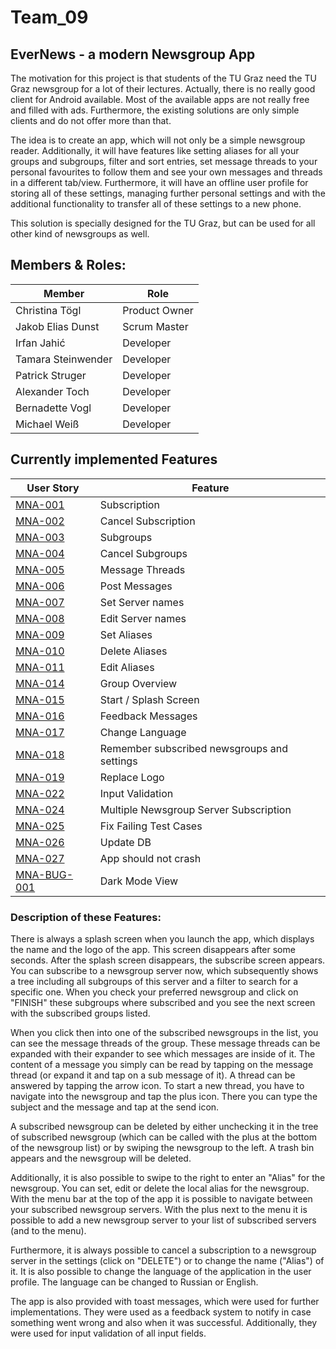 # Team_09
## EverNews - a modern Newsgroup App
The motivation for this project is that students of the TU Graz need the TU Graz newsgroup for a lot of their lectures. Actually, there is no really good client for Android available. Most of the available apps are not really free and filled with ads. Furthermore, the existing solutions are only simple clients and do not offer more than that.

The idea is to create an app, which will not only be a simple newsgroup reader. Additionally, it will have features like setting aliases for all your groups and subgroups, filter and sort entries, set message threads to your personal favourites to follow them and see your own messages and threads in a different tab/view.
Furthermore, it will have an offline user profile for storing all of these settings, managing further personal settings and with the additional functionality to transfer all of these settings to a new phone.

This solution is specially designed for the TU Graz, but can be used for all other kind of newsgroups as well.

## Members & Roles:
Member| Role
-------- | -------- 
Christina Tögl   | Product Owner
Jakob Elias Dunst | Scrum Master
Irfan Jahić | Developer
Tamara Steinwender | Developer
Patrick Struger | Developer
Alexander Toch | Developer
Bernadette Vogl | Developer
Michael Weiß | Developer

## Currently implemented Features
User Story | Feature
-------- | -------- 
[MNA-001](https://github.com/sw21-tug/Team_09/issues/1)  | Subscription
[MNA-002](https://github.com/sw21-tug/Team_09/issues/2)  | Cancel Subscription
[MNA-003](https://github.com/sw21-tug/Team_09/issues/3)  | Subgroups
[MNA-004](https://github.com/sw21-tug/Team_09/issues/4)  | Cancel Subgroups
[MNA-005](https://github.com/sw21-tug/Team_09/issues/5)  | Message Threads
[MNA-006](https://github.com/sw21-tug/Team_09/issues/6)  | Post Messages
[MNA-007](https://github.com/sw21-tug/Team_09/issues/7)  | Set Server names
[MNA-008](https://github.com/sw21-tug/Team_09/issues/8)  | Edit Server names
[MNA-009](https://github.com/sw21-tug/Team_09/issues/9)  | Set Aliases
[MNA-010](https://github.com/sw21-tug/Team_09/issues/10)  | Delete Aliases
[MNA-011](https://github.com/sw21-tug/Team_09/issues/11)  | Edit Aliases
[MNA-014](https://github.com/sw21-tug/Team_09/issues/14)  | Group Overview
[MNA-015](https://github.com/sw21-tug/Team_09/issues/19)  | Start / Splash Screen
[MNA-016](https://github.com/sw21-tug/Team_09/issues/20)  | Feedback Messages
[MNA-017](https://github.com/sw21-tug/Team_09/issues/37)  | Change Language
[MNA-018](https://github.com/sw21-tug/Team_09/issues/47)  | Remember subscribed newsgroups and settings
[MNA-019](https://github.com/sw21-tug/Team_09/issues/28)  | Replace Logo
[MNA-022](https://github.com/sw21-tug/Team_09/issues/53)  | Input Validation
[MNA-024](https://github.com/sw21-tug/Team_09/issues/60)  | Multiple Newsgroup Server Subscription
[MNA-025](https://github.com/sw21-tug/Team_09/issues/59)  | Fix Failing Test Cases
[MNA-026](https://github.com/sw21-tug/Team_09/issues/63)  | Update DB
[MNA-027](https://github.com/sw21-tug/Team_09/issues/70)  | App should not crash
[MNA-BUG-001](https://github.com/sw21-tug/Team_09/issues/55)  | Dark Mode View


### Description of these Features:
There is always a splash screen when you launch the app, which displays the name and the logo of the app. This screen disappears after some seconds. 
After the splash screen disappears, the subscribe screen appears. You can subscribe to a newsgroup server now, which subsequently shows a tree including all subgroups of this server and a filter to search for a specific one. When you check your preferred newsgroup and click on "FINISH" these subgroups where subscribed and you see the next screen with the subscribed groups listed.

When you click then into one of the subscribed newsgroups in the list, you can see the message threads of the group. These message threads can be expanded with their expander to see which messages are inside of it. The content of a message you simply can be read by tapping on the message thread (or expand it and tap on a sub message of it). A thread can be answered by tapping the arrow icon. To start a new thread, you have to navigate into the newsgroup and tap the plus icon. There you can type the subject and the message and tap at the send icon.

A subscribed newsgroup can be deleted by either unchecking it in the tree of subscribed newsgroup (which can be called with the plus at the bottom of the newsgroup list) or by swiping the newsgroup to the left. A trash bin appears and the newsgroup will be deleted.

Additionally, it is also possible to swipe to the right to enter an "Alias" for the newsgroup. You can set, edit or delete the local alias for the newsgroup.
With the menu bar at the top of the app it is possible to navigate between your subscribed newsgroup servers. With the plus next to the menu it is possible to add a new newsgroup server to your list of subscribed servers (and to the menu).

Furthermore, it is always possible to cancel a subscription to a newsgroup server in the settings (click on "DELETE") or to change the name ("Alias") of it. It is also possible to change the language of the application in the user profile. The language can be changed to Russian or English. 

The app is also provided with toast messages, which were used for further implementations. They were used as a feedback system to notify in case something went wrong and also when it was successful. Additionally, they were used for input validation of all input fields.

